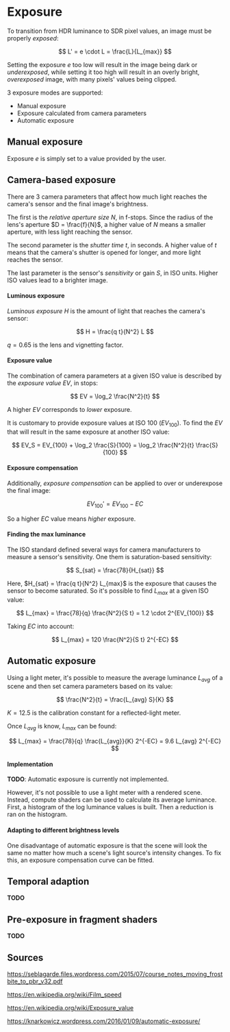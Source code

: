 # Exposure

To transition from HDR luminance to SDR pixel values, an image must be properly *exposed*:

$$ L' = e \cdot L = \frac{L}{L_{max}} $$

Setting the exposure $e$ too low will result in the image being dark or *underexposed*,
while setting it too high will result in an overly bright, *overexposed* image, with many pixels' values being clipped.


3 exposure modes are supported:

* Manual exposure
* Exposure calculated from camera parameters
* Automatic exposure

## Manual exposure

Exposure $e$ is simply set to a value provided by the user.

## Camera-based exposure

There are 3 camera parameters that affect how much light reaches the camera's sensor and the final image's brightness.

The first is the *relative aperture size* $N$, in f-stops.
Since the radius of the lens's aperture $D = \frac{f}{N}$, a higher value of $N$ means a smaller aperture, with less light reaching the sensor.

The second parameter is the *shutter time* $t$, in seconds.
A higher value of $t$ means that the camera's shutter is opened for longer, and more light reaches the sensor.

The last parameter is the sensor's *sensitivity* or gain $S$, in ISO units.
Higher ISO values lead to a brighter image.

#### Luminous exposure
*Luminous exposure* $H$ is the amount of light that reaches the camera's sensor:

$$ H = \frac{q t}{N^2} L $$

$q = 0.65$ is the lens and vignetting factor.

#### Exposure value
The combination of camera parameters at a given ISO value is described by the *exposure value* $EV$, in stops:

$$ EV = \log_2 \frac{N^2}{t} $$

A higher $EV$ corresponds to *lower* exposure.

It is customary to provide exposure values at ISO 100 ($EV_{100}$).
To find the $EV$ that will result in the same exposure at another ISO value:

$$ EV_S = EV_{100} + \log_2 \frac{S}{100} = \log_2 \frac{N^2}{t} \frac{S}{100} $$

#### Exposure compensation
Additionally, *exposure compensation* can be applied to over or underexpose the final image:

$$ EV_{100}' = EV_{100} - EC $$

So a higher $EC$ value means *higher* exposure.

#### Finding the max luminance
The ISO standard defined several ways for camera manufacturers to measure a sensor's sensitivity.
One them is saturation-based sensitivity:

$$ S_{sat} = \frac{78}{H_{sat}} $$

Here, $H_{sat} = \frac{q t}{N^2} L_{max}$ is the exposure that causes the sensor to become saturated.
So it's possible to find $L_{max}$ at a given ISO value:

$$ L_{max} = \frac{78}{q} \frac{N^2}{S t} = 1.2 \cdot 2^{EV_{100}} $$

Taking $EC$ into account:

$$ L_{max} = 120 \frac{N^2}{S t} 2^{-EC} $$

## Automatic exposure

Using a light meter, it's possible to measure the average luminance $L_{avg}$ of a scene and then set camera parameters based on its value:

$$ \frac{N^2}{t} = \frac{L_{avg} S}{K} $$

$K = 12.5$ is the calibration constant for a reflected-light meter.

Once $L_{avg}$ is know, $L_{max}$ can be found:

$$ L_{max} = \frac{78}{q} \frac{L_{avg}}{K} 2^{-EC} = 9.6 L_{avg} 2^{-EC} $$

#### Implementation
**TODO**: Automatic exposure is currently not implemented.

However, it's not possible to use a light meter with a rendered scene.
Instead, compute shaders can be used to calculate its average luminance.
First, a histogram of the log luminance values is built.
Then a reduction is ran on the histogram.

#### Adapting to different brightness levels
One disadvantage of automatic exposure is that the scene will look the same no matter how much a scene's light source's intensity changes.
To fix this, an exposure compensation curve can be fitted.

## Temporal adaption

**TODO**

## Pre-exposure in fragment shaders

**TODO**

## Sources

https://seblagarde.files.wordpress.com/2015/07/course_notes_moving_frostbite_to_pbr_v32.pdf

https://en.wikipedia.org/wiki/Film_speed

https://en.wikipedia.org/wiki/Exposure_value

https://knarkowicz.wordpress.com/2016/01/09/automatic-exposure/
